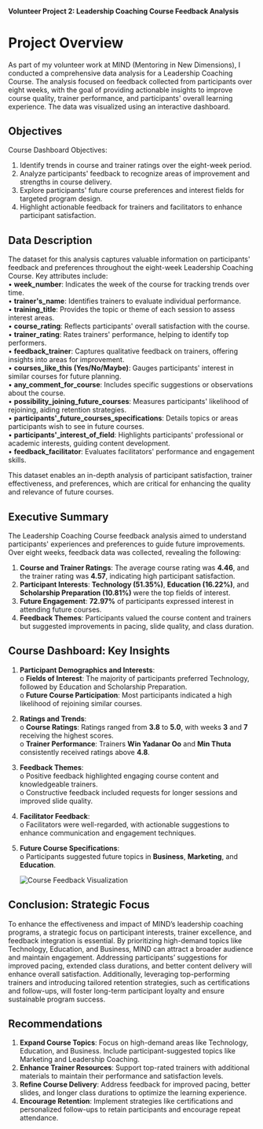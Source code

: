 #### **Volunteer Project 2: Leadership Coaching Course Feedback Analysis**

# Project Overview
As part of my volunteer work at MIND (Mentoring in New Dimensions), I conducted a comprehensive data analysis for a Leadership Coaching Course. The analysis focused on feedback collected from participants over eight weeks, with the goal of providing actionable insights to improve course quality, trainer performance, and participants' overall learning experience. The data was visualized using an interactive dashboard.

## Objectives 
Course Dashboard Objectives:  
1. Identify trends in course and trainer ratings over the eight-week period.  
2. Analyze participants' feedback to recognize areas of improvement and strengths in course delivery.  
3. Explore participants' future course preferences and interest fields for targeted program design.  
4. Highlight actionable feedback for trainers and facilitators to enhance participant satisfaction.

## Data Description
The dataset for this analysis captures valuable information on participants' feedback and preferences throughout the eight-week Leadership Coaching Course. Key attributes include:  
• **week_number**: Indicates the week of the course for tracking trends over time.  
• **trainer's_name**: Identifies trainers to evaluate individual performance.  
• **training_title**: Provides the topic or theme of each session to assess interest areas.  
• **course_rating**: Reflects participants' overall satisfaction with the course.  
• **trainer_rating**: Rates trainers' performance, helping to identify top performers.  
• **feedback_trainer**: Captures qualitative feedback on trainers, offering insights into areas for improvement.  
• **courses_like_this (Yes/No/Maybe)**: Gauges participants' interest in similar courses for future planning.  
• **any_comment_for_course**: Includes specific suggestions or observations about the course.  
• **possibility_joining_future_courses**: Measures participants' likelihood of rejoining, aiding retention strategies.  
• **participants'_future_courses_specifications**: Details topics or areas participants wish to see in future courses.  
• **participants'_interest_of_field**: Highlights participants' professional or academic interests, guiding content development.  
• **feedback_facilitator**: Evaluates facilitators' performance and engagement skills.

This dataset enables an in-depth analysis of participant satisfaction, trainer effectiveness, and preferences, which are critical for enhancing the quality and relevance of future courses.

## Executive Summary
The Leadership Coaching Course feedback analysis aimed to understand participants' experiences and preferences to guide future improvements. Over eight weeks, feedback data was collected, revealing the following:  
1. **Course and Trainer Ratings**: The average course rating was **4.46**, and the trainer rating was **4.57**, indicating high participant satisfaction.  
2. **Participant Interests**: **Technology (51.35%)**, **Education (16.22%)**, and **Scholarship Preparation (10.81%)** were the top fields of interest.  
3. **Future Engagement**: **72.97%** of participants expressed interest in attending future courses.  
4. **Feedback Themes**: Participants valued the course content and trainers but suggested improvements in pacing, slide quality, and class duration.

## Course Dashboard: Key Insights
1. **Participant Demographics and Interests**:  
   o **Fields of Interest**: The majority of participants preferred Technology, followed by Education and Scholarship Preparation.  
   o **Future Course Participation**: Most participants indicated a high likelihood of rejoining similar courses.  
2. **Ratings and Trends**:  
   o **Course Ratings**: Ratings ranged from **3.8** to **5.0**, with weeks **3** and **7** receiving the highest scores.  
   o **Trainer Performance**: Trainers **Win Yadanar Oo** and **Min Thuta** consistently received ratings above **4.8**.  
3. **Feedback Themes**:  
   o Positive feedback highlighted engaging course content and knowledgeable trainers.  
   o Constructive feedback included requests for longer sessions and improved slide quality.  
4. **Facilitator Feedback**:  
   o Facilitators were well-regarded, with actionable suggestions to enhance communication and engagement techniques.  
5. **Future Course Specifications**:  
   o Participants suggested future topics in **Business**, **Marketing**, and **Education**.

   ![Course Feedback Visualization](https://github.com/user-attachments/assets/327d74a5-fffc-47c9-be2f-b20767f9bcc4)


## Conclusion: Strategic Focus
To enhance the effectiveness and impact of MIND’s leadership coaching programs, a strategic focus on participant interests, trainer excellence, and feedback integration is essential. By prioritizing high-demand topics like Technology, Education, and Business, MIND can attract a broader audience and maintain engagement. Addressing participants’ suggestions for improved pacing, extended class durations, and better content delivery will enhance overall satisfaction. Additionally, leveraging top-performing trainers and introducing tailored retention strategies, such as certifications and follow-ups, will foster long-term participant loyalty and ensure sustainable program success.

## Recommendations
1. **Expand Course Topics**: Focus on high-demand areas like Technology, Education, and Business. Include participant-suggested topics like Marketing and Leadership Coaching.  
2. **Enhance Trainer Resources**: Support top-rated trainers with additional materials to maintain their performance and satisfaction levels.  
3. **Refine Course Delivery**: Address feedback for improved pacing, better slides, and longer class durations to optimize the learning experience.  
4. **Encourage Retention**: Implement strategies like certifications and personalized follow-ups to retain participants and encourage repeat attendance.
